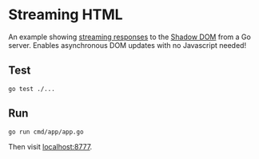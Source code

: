 # Streaming HTML

An example showing [streaming responses](https://developer.mozilla.org/en-US/docs/Web/API/Response/body) to the
[Shadow DOM](https://developer.mozilla.org/en-US/docs/Web/API/ShadowRoot/mode) from a Go server.
Enables asynchronous DOM updates with no Javascript needed!

## Test

```shell
go test ./...
```

## Run

```shell
go run cmd/app/app.go
```

Then visit [localhost:8777](http://localhost:8777).
